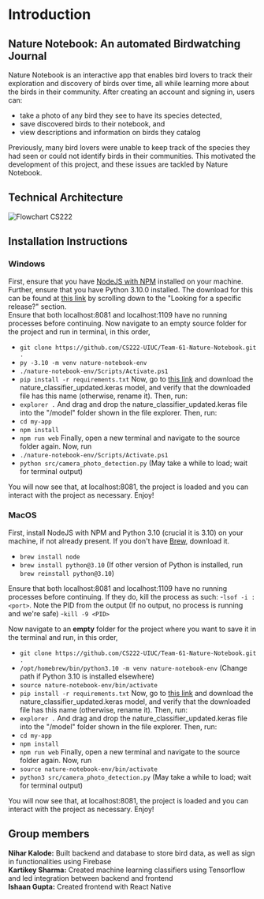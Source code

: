 # Introduction
## Nature Notebook: An automated Birdwatching Journal
Nature Notebook is an interactive app that enables bird lovers to track their exploration and discovery of birds over time, all while learning more about the birds in their community.
After creating an account and signing in, users can:
- take a photo of any bird they see to have its species detected,
- save discovered birds to their notebook, and
- view descriptions and information on birds they catalog

Previously, many bird lovers were unable to keep track of the species they had seen or could not identify birds in their communities. This motivated the development of this project, and these issues are tackled by Nature Notebook.

## Technical Architecture
![Flowchart CS222](https://github.com/user-attachments/assets/7bab3bc9-e572-4bf8-8349-34c194e9a8d7)

## Installation Instructions
### Windows
First, ensure that you have [NodeJS with NPM](https://nodejs.org/en/download) installed on your machine.  
Further, ensure that you have Python 3.10.0 installed. The download for this can be found at [this link](https://www.python.org/downloads/) by scrolling down to the "Looking for a specific release?" section.  
Ensure that both localhost:8081 and localhost:1109 have no running processes before continuing.
Now navigate to an empty source folder for the project and run in terminal, in this order, 

- ```git clone https://github.com/CS222-UIUC/Team-61-Nature-Notebook.git .```
- ```py -3.10 -m venv nature-notebook-env```
- ```./nature-notebook-env/Scripts/Activate.ps1```
- ```pip install -r requirements.txt```
Now, go to [this link](https://drive.google.com/file/d/139eSaMLDMwS3RVzOINbfq_7M4RjMD_cs/view?usp=sharing) and download the nature_classifier_updated.keras model, and verify that the downloaded file has this name (otherwise, rename it). Then, run:
- ```explorer .```
And drag and drop the nature_classifier_updated.keras file into the "/model" folder shown in the file explorer. Then, run:
- ```cd my-app```
- ```npm install```
- ```npm run web```
Finally, open a new terminal and navigate to the source folder again. Now, run
- ```./nature-notebook-env/Scripts/Activate.ps1```
- ```python src/camera_photo_detection.py``` (May take a while to load; wait for terminal output)

You will now see that, at localhost:8081, the project is loaded and you can interact with the project as necessary. Enjoy!

### MacOS
First, install NodeJS with NPM and Python 3.10 (crucial it is 3.10) on your machine, if not already present. If you don't have [Brew](https://brew.sh/), download it.
- ```brew install node```
- ```brew install python@3.10``` (If other version of Python is installed, run ```brew reinstall python@3.10```)

Ensure that both localhost:8081 and localhost:1109 have no running processes before continuing. If they do, kill the process as such:
-```lsof -i :<port>```. Note the PID from the output (If no output, no process is running and we're safe)
-```kill -9 <PID>```

Now navigate to an **empty** folder for the project where you want to save it in the terminal and run, in this order, 

- ```git clone https://github.com/CS222-UIUC/Team-61-Nature-Notebook.git .```
- ```/opt/homebrew/bin/python3.10 -m venv nature-notebook-env``` (Change path if Python 3.10 is installed elsewhere)
- ```source nature-notebook-env/bin/activate```
- ```pip install -r requirements.txt```
Now, go to [this link](https://drive.google.com/file/d/139eSaMLDMwS3RVzOINbfq_7M4RjMD_cs/view?usp=sharing) and download the nature_classifier_updated.keras model, and verify that the downloaded file has this name (otherwise, rename it). Then, run:
- ```explorer .```
And drag and drop the nature_classifier_updated.keras file into the "/model" folder shown in the file explorer. Then, run:
- ```cd my-app```
- ```npm install```
- ```npm run web```
Finally, open a new terminal and navigate to the source folder again. Now, run
- ```source nature-notebook-env/bin/activate```
- ```python3 src/camera_photo_detection.py``` (May take a while to load; wait for terminal output)

You will now see that, at localhost:8081, the project is loaded and you can interact with the project as necessary. Enjoy!
## Group members
**Nihar Kalode:** Built backend and database to store bird data, as well as sign in functionalities using Firebase  
**Kartikey Sharma:** Created machine learning classifiers using Tensorflow and led integration between backend and frontend  
**Ishaan Gupta:** Created frontend with React Native
